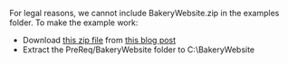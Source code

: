 For legal reasons, we cannot include BakeryWebsite.zip in the examples folder. To make the example work:

* Download [this zip file](http://blogs.msdn.com/cfs-file.ashx/__key/communityserver-blogs-components-weblogfiles/00-00-00-63-74-metablogapi/3124.Demo_5F00_WindowServer2012R2_2D00_Preview_5F00_4677B514.zip) from [this blog post](http://blogs.msdn.com/b/powershell/archive/2013/07/29/powershell-sessions-slides-and-demos-from-teched-2013.aspx)
* Extract the PreReq/BakeryWebsite folder to C:\BakeryWebsite
